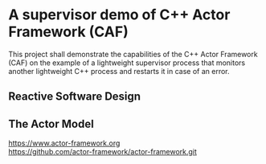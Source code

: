 # A supervisor demo of C++ Actor Framework (CAF)

This project shall demonstrate the capabilities of the C++ Actor Framework (CAF)
on the example of a lightweight supervisor process that monitors another lightweight 
C++ process and restarts it in case of an error.

## Reactive Software Design


## The Actor Model


https://www.actor-framework.org <br>
https://github.com/actor-framework/actor-framework.git
